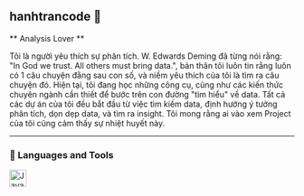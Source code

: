 ## hanhtrancode 👋
** Analysis Lover **

Tôi là người yêu thích sự phân tích. W. Edwards Deming đã từng nói rằng: "In God we trust. All others must bring data.", bản thân tôi luôn tin rằng luôn có 1 câu chuyện đằng sau con số, và niềm yêu thích của tôi là tìm ra câu chuyện đó. Hiện tại, tôi đang học những công cụ, cũng như các kiến thức chuyên ngành cần thiết để bước trên con đường "tìm hiểu" về data. Tất cả các dự án của tôi đều bắt đầu từ việc tìm kiếm data, định hướng ý tưởng phân tích, dọn dẹp data, và tìm ra insight. Tôi mong rằng ai vào xem Project của tôi cũng cảm thấy sự nhiệt huyết này.

---
### 🧰 Languages and Tools

<img align="left" alt="Java" width="30px" style="padding-right:10px;" src="https://cdn.jsdelivr.net/gh/devicons/devicon/icons/java/java-original.svg"/>
